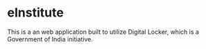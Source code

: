 # eInstitute

This is a an web application built to utilize Digital Locker, which is a Government of India initiative. 

